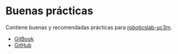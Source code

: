 # Buenas prácticas

Contiene buenas y recomendadas prácticas para [roboticslab-uc3m](https://github.com/roboticslab-uc3m).

* [GitBook](https://www.gitbook.com/book/roboticslab-uc3m/best-practices)
* [GitHub](https://github.com/roboticslab-uc3m/best-practices)



